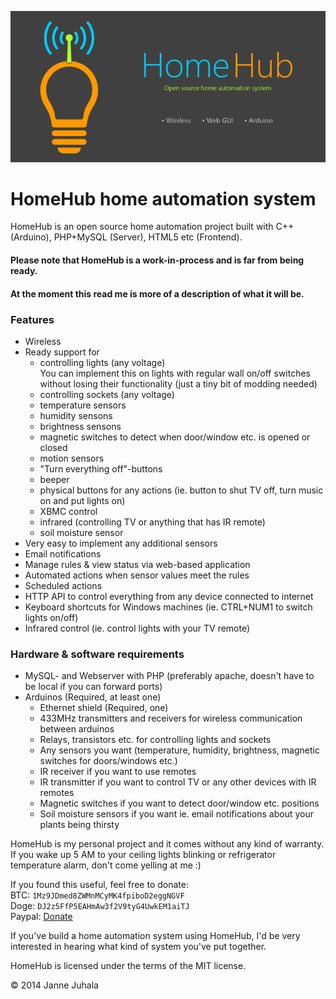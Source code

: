 ![LOGO](Assets/Logo_hollow_with_text_722x.png)

# HomeHub home automation system
  
HomeHub is an open source home automation project built with C++ (Arduino), PHP+MySQL (Server), HTML5 etc (Frontend).
  
  
#### Please note that HomeHub is a work-in-process and is far from being ready.
#### At the moment this read me is more of a description of what it will be.
  
  
### Features
* Wireless
* Ready support for
  * controlling lights (any voltage)  
   You can implement this on lights with regular wall on/off switches without losing their functionality (just a tiny bit of modding needed)  
  * controlling sockets (any voltage)
  * temperature sensors
  * humidity sensons
  * brightness sensons
  * magnetic switches to detect when door/window etc. is opened or closed
  * motion sensors
  * "Turn everything off"-buttons
  * beeper
  * physical buttons for any actions (ie. button to shut TV off, turn music on and put lights on)
  * XBMC control
  * infrared (controlling TV or anything that has IR remote)
  * soil moisture sensor
* Very easy to implement any additional sensors
* Email notifications
* Manage rules & view status via web-based application
* Automated actions when sensor values meet the rules
* Scheduled actions
* HTTP API to control everything from any device connected to internet
* Keyboard shortcuts for Windows machines (ie. CTRL+NUM1 to switch lights on/off)
* Infrared control (ie. control lights with your TV remote)  
  
### Hardware & software requirements
* MySQL- and Webserver with PHP (preferably apache, doesn't have to be local if you can forward ports)
* Arduinos (Required, at least one)
  * Ethernet shield (Required, one)
  * 433MHz transmitters and receivers for wireless communication between arduinos
  * Relays, transistors etc. for controlling lights and sockets
  * Any sensors you want (temperature, humidity, brightness, magnetic switches for doors/windows etc.)
  * IR receiver if you want to use remotes
  * IR transmitter if you want to control TV or any other devices with IR remotes
  * Magnetic switches if you want to detect door/window etc. positions  
  * Soil moisture sensors if you want ie. email notifications about your plants being thirsty  
  
  
HomeHub is my personal project and it comes without any kind of warranty.  
If you wake up 5 AM to your ceiling lights blinking or refrigerator temperature alarm, don't come yelling at me :)  
  
  
If you found this useful, feel free to donate:  
BTC: `1Mz9JDmed8ZWMnMCyMK4fpiboD2eggNGVF`   
Doge: `DJ2z5FfP5EAHmAw3f2V9tyG4UwkEM1aiTJ`  
Paypal: [Donate](https://www.paypal.com/cgi-bin/webscr?cmd=_donations&business=FHCUMTL6FPU6L&lc=US&item_name=JJJ&currency_code=USD&bn=PP%2dDonationsBF%3abtn_donateCC_LG%2egif%3aNonHosted)  
  
If you've build a home automation system using HomeHub, I'd be very interested in hearing what kind of system you've put together.  
  
  
HomeHub is licensed under the terms of the MIT license.


© 2014 Janne Juhala  